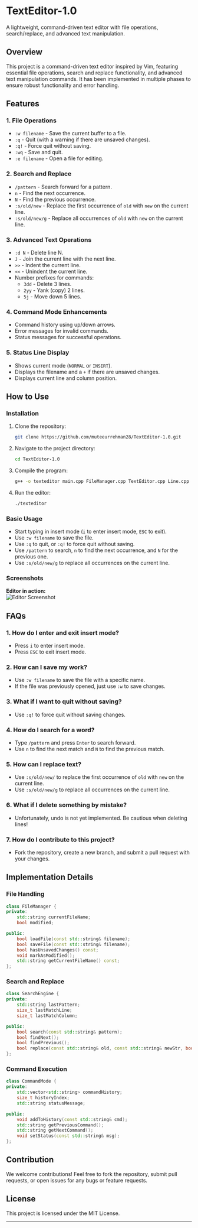 # TextEditor-1.0  
A lightweight, command-driven text editor with file operations, search/replace, and advanced text manipulation.

## Overview  
This project is a command-driven text editor inspired by Vim, featuring essential file operations, search and replace functionality, and advanced text manipulation commands. It has been implemented in multiple phases to ensure robust functionality and error handling.

## Features  

### 1. File Operations  
- `:w filename` - Save the current buffer to a file.  
- `:q` - Quit (with a warning if there are unsaved changes).  
- `:q!` - Force quit without saving.  
- `:wq` - Save and quit.  
- `:e filename` - Open a file for editing.  

### 2. Search and Replace  
- `/pattern` - Search forward for a pattern.  
- `n` - Find the next occurrence.  
- `N` - Find the previous occurrence.  
- `:s/old/new` - Replace the first occurrence of `old` with `new` on the current line.  
- `:s/old/new/g` - Replace all occurrences of `old` with `new` on the current line.  

### 3. Advanced Text Operations  
- `:d N` - Delete line N.  
- `J` - Join the current line with the next line.  
- `>>` - Indent the current line.  
- `<<` - Unindent the current line.  
- Number prefixes for commands:  
  - `3dd` - Delete 3 lines.  
  - `2yy` - Yank (copy) 2 lines.  
  - `5j` - Move down 5 lines.  

### 4. Command Mode Enhancements  
- Command history using up/down arrows.  
- Error messages for invalid commands.  
- Status messages for successful operations.  

### 5. Status Line Display  
- Shows current mode (`NORMAL` or `INSERT`).  
- Displays the filename and a `+` if there are unsaved changes.  
- Displays current line and column position.  

## How to Use  
### Installation  
1. Clone the repository:  
   ```sh
   git clone https://github.com/muteeurrehman28/TextEditor-1.0.git
   ```
2. Navigate to the project directory:  
   ```sh
   cd TextEditor-1.0
   ```
3. Compile the program:  
   ```sh
   g++ -o texteditor main.cpp FileManager.cpp TextEditor.cpp Line.cpp -std=c++11
   ```
4. Run the editor:  
   ```sh
   ./texteditor
   ```

### Basic Usage  
- Start typing in insert mode (`i` to enter insert mode, `ESC` to exit).
- Use `:w filename` to save the file.
- Use `:q` to quit, or `:q!` to force quit without saving.
- Use `/pattern` to search, `n` to find the next occurrence, and `N` for the previous one.
- Use `:s/old/new/g` to replace all occurrences on the current line.

### Screenshots  
**Editor in action:**  
![Editor Screenshot](screenshot.png)  

## FAQs  
### 1. How do I enter and exit insert mode?  
- Press `i` to enter insert mode.
- Press `ESC` to exit insert mode.

### 2. How can I save my work?  
- Use `:w filename` to save the file with a specific name.
- If the file was previously opened, just use `:w` to save changes.

### 3. What if I want to quit without saving?  
- Use `:q!` to force quit without saving changes.

### 4. How do I search for a word?  
- Type `/pattern` and press `Enter` to search forward.
- Use `n` to find the next match and `N` to find the previous match.

### 5. How can I replace text?  
- Use `:s/old/new/` to replace the first occurrence of `old` with `new` on the current line.
- Use `:s/old/new/g` to replace all occurrences on the current line.

### 6. What if I delete something by mistake?  
- Unfortunately, undo is not yet implemented. Be cautious when deleting lines!

### 7. How do I contribute to this project?  
- Fork the repository, create a new branch, and submit a pull request with your changes.

## Implementation Details  

### File Handling  
```cpp
class FileManager {
private:
    std::string currentFileName;
    bool modified;

public:
    bool loadFile(const std::string& filename);
    bool saveFile(const std::string& filename);
    bool hasUnsavedChanges() const;
    void markAsModified();
    std::string getCurrentFileName() const;
};
```

### Search and Replace  
```cpp
class SearchEngine {
private:
    std::string lastPattern;
    size_t lastMatchLine;
    size_t lastMatchColumn;

public:
    bool search(const std::string& pattern);
    bool findNext();
    bool findPrevious();
    bool replace(const std::string& old, const std::string& newStr, bool global = false);
};
```

### Command Execution  
```cpp
class CommandMode {
private:
    std::vector<std::string> commandHistory;
    size_t historyIndex;
    std::string statusMessage;

public:
    void addToHistory(const std::string& cmd);
    std::string getPreviousCommand();
    std::string getNextCommand();
    void setStatus(const std::string& msg);
};
```

## Contribution  
We welcome contributions! Feel free to fork the repository, submit pull requests, or open issues for any bugs or feature requests.  

## License  
This project is licensed under the MIT License.  

---

